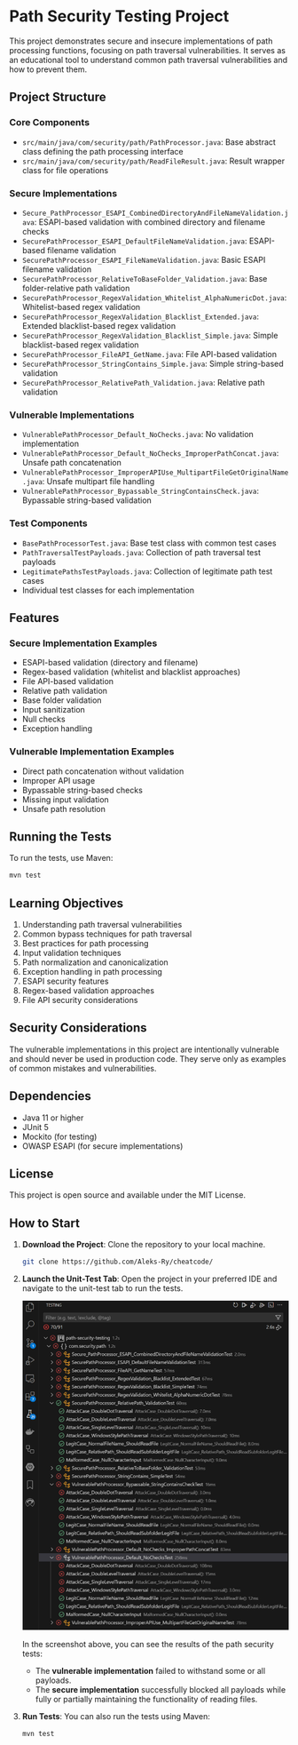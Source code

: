 # Path Security Testing Project

This project demonstrates secure and insecure implementations of path processing functions, focusing on path traversal vulnerabilities. It serves as an educational tool to understand common path traversal vulnerabilities and how to prevent them.

## Project Structure

### Core Components
- `src/main/java/com/security/path/PathProcessor.java`: Base abstract class defining the path processing interface
- `src/main/java/com/security/path/ReadFileResult.java`: Result wrapper class for file operations

### Secure Implementations
- `Secure_PathProcessor_ESAPI_CombinedDirectoryAndFileNameValidation.java`: ESAPI-based validation with combined directory and filename checks
- `SecurePathProcessor_ESAPI_DefaultFileNameValidation.java`: ESAPI-based filename validation
- `SecurePathProcessor_ESAPI_FileNameValidation.java`: Basic ESAPI filename validation
- `SecurePathProcessor_RelativeToBaseFolder_Validation.java`: Base folder-relative path validation
- `SecurePathProcessor_RegexValidation_Whitelist_AlphaNumericDot.java`: Whitelist-based regex validation
- `SecurePathProcessor_RegexValidation_Blacklist_Extended.java`: Extended blacklist-based regex validation
- `SecurePathProcessor_RegexValidation_Blacklist_Simple.java`: Simple blacklist-based regex validation
- `SecurePathProcessor_FileAPI_GetName.java`: File API-based validation
- `SecurePathProcessor_StringContains_Simple.java`: Simple string-based validation
- `SecurePathProcessor_RelativePath_Validation.java`: Relative path validation

### Vulnerable Implementations
- `VulnerablePathProcessor_Default_NoChecks.java`: No validation implementation
- `VulnerablePathProcessor_Default_NoChecks_ImproperPathConcat.java`: Unsafe path concatenation
- `VulnerablePathProcessor_ImproperAPIUse_MultipartFileGetOriginalName.java`: Unsafe multipart file handling
- `VulnerablePathProcessor_Bypassable_StringContainsCheck.java`: Bypassable string-based validation

### Test Components
- `BasePathProcessorTest.java`: Base test class with common test cases
- `PathTraversalTestPayloads.java`: Collection of path traversal test payloads
- `LegitimatePathsTestPayloads.java`: Collection of legitimate path test cases
- Individual test classes for each implementation

## Features

### Secure Implementation Examples
- ESAPI-based validation (directory and filename)
- Regex-based validation (whitelist and blacklist approaches)
- File API-based validation
- Relative path validation
- Base folder validation
- Input sanitization
- Null checks
- Exception handling

### Vulnerable Implementation Examples
- Direct path concatenation without validation
- Improper API usage
- Bypassable string-based checks
- Missing input validation
- Unsafe path resolution

## Running the Tests

To run the tests, use Maven:

```bash
mvn test
```

## Learning Objectives

1. Understanding path traversal vulnerabilities
2. Common bypass techniques for path traversal
3. Best practices for path processing
4. Input validation techniques
5. Path normalization and canonicalization
6. Exception handling in path processing
7. ESAPI security features
8. Regex-based validation approaches
9. File API security considerations

## Security Considerations

The vulnerable implementations in this project are intentionally vulnerable and should never be used in production code. They serve only as examples of common mistakes and vulnerabilities.

## Dependencies

- Java 11 or higher
- JUnit 5
- Mockito (for testing)
- OWASP ESAPI (for secure implementations)

## License

This project is open source and available under the MIT License.

## How to Start

1. **Download the Project**: Clone the repository to your local machine.
   ```bash
   git clone https://github.com/Aleks-Ry/cheatcode/
   ```

2. **Launch the Unit-Test Tab**: Open the project in your preferred IDE and navigate to the unit-test tab to run the tests.

   ![Unit Test Results](Readme-unit-test-results.png)

   In the screenshot above, you can see the results of the path security tests:
   - The **vulnerable implementation** failed to withstand some or all payloads.
   - The **secure implementation** successfully blocked all payloads while fully or partially maintaining the functionality of reading files.

3. **Run Tests**: You can also run the tests using Maven:
   ```bash
   mvn test
   ```
